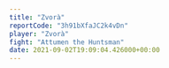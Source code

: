 ```yaml
---
title: "Zvorà"
reportCode: "3h91bXfaJC2k4vDn"
player: "Zvorà"
fight: "Attumen the Huntsman"
date: 2021-09-02T19:09:04.426000+00:00
---
```

